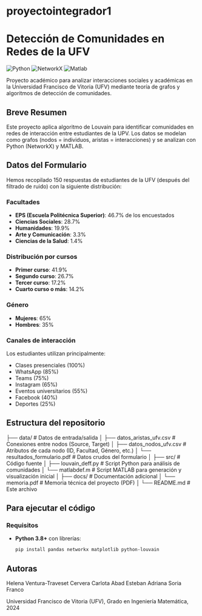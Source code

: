 # proyectointegrador1
# Detección de Comunidades en Redes de la UFV

![Python](https://img.shields.io/badge/Python-3.8%2B-blue)
![NetworkX](https://img.shields.io/badge/NetworkX-2.6.3-green)
![Matlab](https://img.shields.io/badge/Matlab-R2023a-orange)

Proyecto académico para analizar interacciones sociales y académicas en la Universidad Francisco de Vitoria (UFV) mediante teoría de grafos y algoritmos de detección de comunidades.

## Breve Resumen
Este proyecto aplica algoritmo de Louvain para identificar comunidades en redes de interacción entre estudiantes de la UPV. Los datos se modelan como grafos (nodos = individuos, aristas = interacciones) y se analizan con Python (NetworkX) y MATLAB.

## Datos del Formulario
Hemos recopilado 150 respuestas de estudiantes de la UFV (después del filtrado de ruido) con la siguiente distribución:

### Facultades
- **EPS (Escuela Politécnica Superior)**: 46.7% de los encuestados
- **Ciencias Sociales**: 28.7%
- **Humanidades**: 19.9%
- **Arte y Comunicación**: 3.3%
- **Ciencias de la Salud**: 1.4%

### Distribución por cursos
- **Primer curso**: 41.9%
- **Segundo curso**: 26.7%
- **Tercer curso**: 17.2%
- **Cuarto curso o más**: 14.2%

### Género
- **Mujeres**: 65%
- **Hombres**: 35%

### Canales de interacción
Los estudiantes utilizan principalmente:
- Clases presenciales (100%)
- WhatsApp (85%)
- Teams (75%)
- Instagram (65%)
- Eventos universitarios (55%)
- Facebook (40%)
- Deportes (25%)


## Estructura del repositorio
├── data/ # Datos de entrada/salida
│ ├── datos_aristas_ufv.csv # Conexiones entre nodos (Source, Target)
│ ├── datos_nodos_ufv.csv # Atributos de cada nodo (ID, Facultad, Género, etc.)
│ └── resultados_formulario.pdf # Datos crudos del formulario
│
├── src/ # Código fuente
│ ├── louvain_deff.py # Script Python para análisis de comunidades
│ └── matlabdef.m # Script MATLAB para generación y visualización inicial
│
├── docs/ # Documentación adicional
│ └── memoria.pdf # Memoria técnica del proyecto (PDF)
│
└── README.md # Este archivo

## Para ejecutar el código

### Requisitos 
- **Python 3.8+** con librerías:
  ```bash
  pip install pandas networkx matplotlib python-louvain

## Autoras
Helena Ventura-Traveset Cervera
Carlota Abad Esteban
Adriana Soria Franco


Universidad Francisco de Vitoria (UFV), Grado en Ingeniería Matemática, 2024




